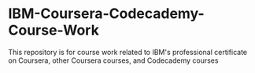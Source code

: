 # IBM-Coursera-Codecademy-Course-Work
This repository is for course work related to IBM's professional certificate on Coursera, other Coursera courses, and Codecademy courses
